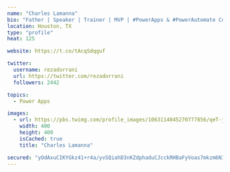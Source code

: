 ```yaml
---
name: "Charles Lamanna"
bio: "Father | Speaker | Trainer | MVP | #PowerApps & #PowerAutomate Community Super User | YouTuber Right-pointing triangle http://youtube.com/c/rezadorrani | Learn - Share - Clockwise rightwards and leftwards open circle arrows"
location: Houston, TX
type: "profile"
heat: 125

website: https://t.co/tAcqSdqguf

twitter:
  username: rezadorrani
  url: https://twitter.com/rezadorrani
  followers: 2442

topics:
  - Power Apps

images:
  - url: https://pbs.twimg.com/profile_images/1063114045270777856/qeT-jpWr_400x400.jpg
    width: 400
    height: 400
    isCached: true
    title: "Charles Lamanna"

secured: "yOdAxuCIKYGkz41+r4a/yvSQiahD3nKZdphaduCJcckRHBaFyVoas7mkzm6NIpnDLk+ae8Zrj23ayAGtycLJe+/jknfCqbik4V8pRYajtbnX4s0qJUC3jeieycN6Oe61C5UIAqoGfO9Ikf0HyCwJWP2KhEUO6mdmF83c4FThuzAe22sfir+zglUM/3cwNKg56Ukiyf9wxBDtc/lSie1lqCtdK2lo6Hct2Uko9ajcU6HNGUK9IG+9ndt7oLZH5HGeAXn8xo5EGJIzcVeU7A3Lh4mYZq/7vIqWhNEfCjYUR9Gi0nhpGz+ATjZYmarvXBSNfoUqCjeG7nl4PTul1CuOFazMzs6zoiU16jB1YG2WhF1xVsA2DHUq8xoZhlCF/sFth/3+yE622IoYn+Rdeg1VY+pL7lBtrVlU0SGzUj850PQ=;fPRn4NmLN38A65zlnWJYvg=="
---
```


